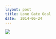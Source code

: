 ```yaml
---
layout: post
title: Lone Gate Goal
date:  2014-06-24
---
```


![](https://cdn.mediacru.sh/QicZsLqddZeO.jpg)
